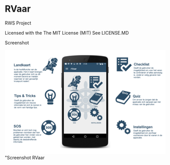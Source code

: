 # RVaar
RWS Project

Licensed with the The MIT License (MIT)
See LICENSE.MD

Screenshot 

![Screenshot rvaar](https://github.com/haydar100/RVaar/blob/master/Screenshots/appuitleg.png?raw=true) "Screenshot RVaar
